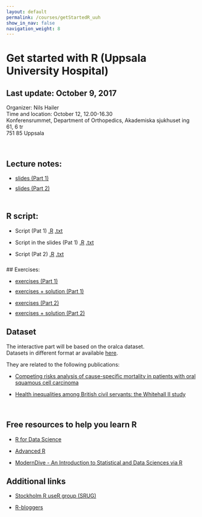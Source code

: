 ```yaml
---
layout: default
permalink: /courses/getStartedR_uuh
show_in_nav: false
navigation_weight: 8
---
```


Get started with R (Uppsala University Hospital)
========

## Last update: October 9, 2017

Organizer: Nils Hailer  
Time and location: October 12, 12.00-16.30  
Konferensrummet, Department of Orthopedics, Akademiska sjukhuset ing 61, 6 tr  
751 85 Uppsala

<br>

## Lecture notes:

<ul class="fa-ul">
<li><a href="http://rpubs.com/alecri/getStartedR_uuh" target="_blank"><i class="fa-li fa fa-file-text"></i> slides (Part 1)</a> 
</li>
<div style="height:10px"></div>

<li><a href="http://rpubs.com/alecri/introR_part2" target="_blank"><i class="fa-li fa fa-file-text"></i> slides (Part 2)</a> 
</li>
</ul>
<div style="height:10px"></div>

## R script:

- Script (Pat 1) [.R](http://alecri.github.io/courses/getStartedR_folder/code_uuh.R) [.txt](http://alecri.github.io/courses/getStartedR_folder/code_uuh.txt)

- Script in the slides  (Pat 1) [.R](http://alecri.github.io/courses/getStartedR_folder/ioslides_uuh.R) [.txt](http://alecri.github.io/courses/getStartedR_folder/ioslides_uuh.txt)

- Script (Pat 2) [.R](http://alecri.github.io/courses/getStartedR_folder/code_uuh2.R) [.txt](http://alecri.github.io/courses/getStartedR_folder/code_uuh2.txt)

<div style="height:10px"></div>
## Exercises:

<ul class="fa-ul">
<li><a href="http://alecri.github.io/courses/getStartedR_folder/ex_getStartedR.pdf" target="_blank"><i class="fa-li fa fa-file-text"></i> exercises (Part 1) </a> 
</li>
<div style="height:10px"></div>

<li><a href="http://alecri.github.io/courses/getStartedR_folder/ex_getStartedR_solution.pdf" target="_blank"><i class="fa-li fa fa-file-text"></i> exercises + solution (Part 1) </a> 
</li>
</ul>

<ul class="fa-ul">
<li><a href="http://alecri.github.io/courses/getStartedR_folder/ex_survival.pdf" target="_blank"><i class="fa-li fa fa-file-text"></i> exercises (Part 2) </a> 
</li>
<div style="height:10px"></div>

<li><a href="http://alecri.github.io/courses/getStartedR_folder/ex_survival_solution.pdf" target="_blank"><i class="fa-li fa fa-file-text"></i> exercises + solution (Part 2) </a> 
</li>
</ul>


## Dataset

The interactive part will be based on the oralca dataset.  
Datasets in different format ar available [here](http://alecri.github.io/data/).

They are related to the following publications:

- [Competing risks analysis of cause-specific mortality in patients with
   oral squamous cell carcinoma](http://www.stats4life.se/docs/comp_risk.pdf)
   
- [Health inequalities among British civil servants: the Whitehall II study](http://alecri.github.io/downloads/whitehall.pdf)


<br>

## Free resources to help you learn R

- [R for Data Science](http://r4ds.had.co.nz/)

- [Advanced R](http://adv-r.had.co.nz/)

- [ModernDive - An Introduction to Statistical and Data Sciences via R](http://moderndive.com/)


## Additional links

- [Stockholm R useR group (SRUG)](http://www.meetup.com/StockholmR/)

- [R-bloggers](https://www.r-bloggers.com/)
